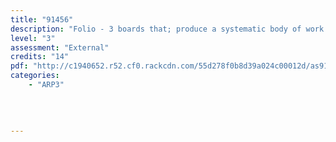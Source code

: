 ```yaml
---
title: "91456"
description: "Folio - 3 boards that; produce a systematic body of work that integrates conventions and generates ideas within painting practice"
level: "3"
assessment: "External"
credits: "14"
pdf: "http://c1940652.r52.cf0.rackcdn.com/55d278f0b8d39a024c00012d/as91456.pdf"
categories:
    - "ARP3"
    
    
    
    
---
```

